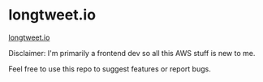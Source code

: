 # longtweet.io

[longtweet.io](https://longtweet.io)

Disclaimer: I'm primarily a frontend dev so all this AWS stuff is new to me.

Feel free to use this repo to suggest features or report bugs.
